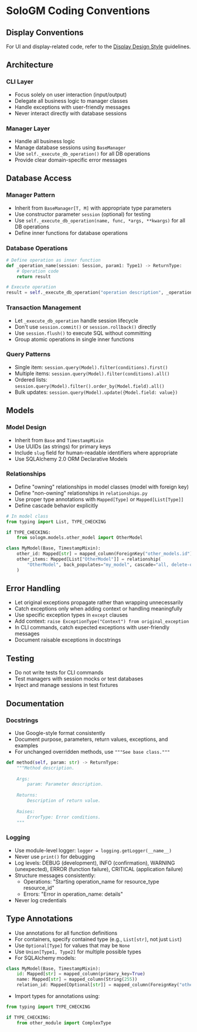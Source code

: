 # SoloGM Coding Conventions

## Display Conventions

For UI and display-related code, refer to the [Display Design Style](DISPLAY_CONVENTIONS.md) guidelines.

## Architecture

### CLI Layer
- Focus solely on user interaction (input/output)
- Delegate all business logic to manager classes
- Handle exceptions with user-friendly messages
- Never interact directly with database sessions

### Manager Layer
- Handle all business logic
- Manage database sessions using `BaseManager`
- Use `self._execute_db_operation()` for all DB operations
- Provide clear domain-specific error messages

## Database Access

### Manager Pattern
- Inherit from `BaseManager[T, M]` with appropriate type parameters
- Use constructor parameter `session` (optional) for testing
- Use `self._execute_db_operation(name, func, *args, **kwargs)` for all DB operations
- Define inner functions for database operations

### Database Operations
```python
# Define operation as inner function
def _operation_name(session: Session, param1: Type1) -> ReturnType:
    # Operation code
    return result

# Execute operation
result = self._execute_db_operation("operation description", _operation_name, param1)
```

### Transaction Management
- Let `_execute_db_operation` handle session lifecycle
- Don't use `session.commit()` or `session.rollback()` directly
- Use `session.flush()` to execute SQL without committing
- Group atomic operations in single inner functions

### Query Patterns
- Single item: `session.query(Model).filter(conditions).first()`
- Multiple items: `session.query(Model).filter(conditions).all()`
- Ordered lists: `session.query(Model).filter().order_by(Model.field).all()`
- Bulk updates: `session.query(Model).update({Model.field: value})`

## Models

### Model Design
- Inherit from `Base` and `TimestampMixin`
- Use UUIDs (as strings) for primary keys
- Include `slug` field for human-readable identifiers where appropriate
- Use SQLAlchemy 2.0 ORM Declarative Models

### Relationships
- Define "owning" relationships in model classes (model with foreign key)
- Define "non-owning" relationships in `relationships.py`
- Use proper type annotations with `Mapped[Type]` or `Mapped[List[Type]]`
- Define cascade behavior explicitly

```python
# In model class
from typing import List, TYPE_CHECKING

if TYPE_CHECKING:
    from sologm.models.other_model import OtherModel

class MyModel(Base, TimestampMixin):
    other_id: Mapped[str] = mapped_column(ForeignKey("other_models.id"))
    other_items: Mapped[List["OtherModel"]] = relationship(
        "OtherModel", back_populates="my_model", cascade="all, delete-orphan"
    )
```

## Error Handling

- Let original exceptions propagate rather than wrapping unnecessarily
- Catch exceptions only when adding context or handling meaningfully
- Use specific exception types in `except` clauses
- Add context: `raise ExceptionType("Context") from original_exception`
- In CLI commands, catch expected exceptions with user-friendly messages
- Document raisable exceptions in docstrings

## Testing

- Do not write tests for CLI commands
- Test managers with session mocks or test databases
- Inject and manage sessions in test fixtures

## Documentation

### Docstrings
- Use Google-style format consistently
- Document purpose, parameters, return values, exceptions, and examples
- For unchanged overridden methods, use `"""See base class."""`

```python
def method(self, param: str) -> ReturnType:
    """Method description.
    
    Args:
        param: Parameter description.
        
    Returns:
        Description of return value.
        
    Raises:
        ErrorType: Error conditions.
    """
```

### Logging
- Use module-level logger: `logger = logging.getLogger(__name__)`
- Never use `print()` for debugging
- Log levels: DEBUG (development), INFO (confirmation), WARNING (unexpected), 
  ERROR (function failure), CRITICAL (application failure)
- Structure messages consistently:
  - Operations: "Starting operation_name for resource_type resource_id"
  - Errors: "Error in operation_name: details"
- Never log credentials

## Type Annotations

- Use annotations for all function definitions
- For containers, specify contained type (e.g., `List[str]`, not just `List`)
- Use `Optional[Type]` for values that may be `None`
- Use `Union[Type1, Type2]` for multiple possible types
- For SQLAlchemy models:

```python
class MyModel(Base, TimestampMixin):
    id: Mapped[str] = mapped_column(primary_key=True)
    name: Mapped[str] = mapped_column(String(255))
    relation_id: Mapped[Optional[str]] = mapped_column(ForeignKey("other.id"))
```

- Import types for annotations using:
```python
from typing import TYPE_CHECKING

if TYPE_CHECKING:
    from other_module import ComplexType
```

